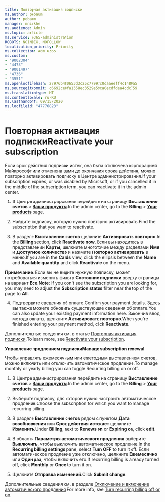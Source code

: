 ```yaml
---
title: Повторная активация подписки
ms.author: pebaum
author: pebaum
manager: mnirkhe
ms.audience: Admin
ms.topic: article
ms.service: o365-administration
ROBOTS: NOINDEX, NOFOLLOW
localization_priority: Priority
ms.collection: Adm_O365
ms.custom:
- "9002304"
- "4473"
- "9001497"
- "4736"
- "3551"
ms.openlocfilehash: 27976b480653d3c25c77997c0daaeeff4c1480a5
ms.sourcegitcommit: c6692ce0fa1358ec3529e59ca0ecdfdea4cdc759
ms.translationtype: HT
ms.contentlocale: ru-RU
ms.lasthandoff: 09/15/2020
ms.locfileid: "47776823"
---
```

# <a name="reactivate-your-subscription"></a><span data-ttu-id="45411-102">Повторная активация подписки</span><span class="sxs-lookup"><span data-stu-id="45411-102">Reactivate your subscription</span></span>

<span data-ttu-id="45411-103">Если срок действия подписки истек, она была отключена корпорацией Майкрософт или отменена вами до окончания срока действия, можно повторно активировать подписку в Центре администрирования.</span><span class="sxs-lookup"><span data-stu-id="45411-103">If your subscription expires, or was disabled by Microsoft, or if you cancelled it in the middle of the subscription term, you can reactivate it in the admin center.</span></span>

1. <span data-ttu-id="45411-104">В Центре администрирования перейдите на страницу **Выставление счетов** > **[Ваши продукты](https://go.microsoft.com/fwlink/p/?linkid=842054)**.</span><span class="sxs-lookup"><span data-stu-id="45411-104">In the admin center, go to the **Billing** > **[Your products](https://go.microsoft.com/fwlink/p/?linkid=842054)** page.</span></span>

2. <span data-ttu-id="45411-105">Найдите подписку, которую нужно повторно активировать.</span><span class="sxs-lookup"><span data-stu-id="45411-105">Find the subscription that you want to reactivate.</span></span>

3. <span data-ttu-id="45411-106">В разделе **Выставление счетов** щелкните **Активировать повторно**.</span><span class="sxs-lookup"><span data-stu-id="45411-106">In the **Billing** section, click **Reactivate now**.</span></span> <span data-ttu-id="45411-107">Если вы находитесь в представлении **Карты**, щелкните многоточие между разделами **Имя** и **Доступное количество** и нажмите **Повторно активировать** в меню.</span><span class="sxs-lookup"><span data-stu-id="45411-107">If you are in the **Cards** view, click the ellipsis between the **Name** and **Available quantity** and click **Reactivate** on the menu.</span></span>

<span data-ttu-id="45411-108">**Примечание**. Если вы не видите нужную подписку, может потребоваться изменить фильтр **Состояние подписки** вверху страницы на вариант **Все**.</span><span class="sxs-lookup"><span data-stu-id="45411-108">**Note**: If you don't see the subscription you are looking for, you may need to adjust the **Subscription status** filter near the top of the page to **All**.</span></span>

4. <span data-ttu-id="45411-109">Подтвердите сведения об оплате.</span><span class="sxs-lookup"><span data-stu-id="45411-109">Confirm your payment details.</span></span> <span data-ttu-id="45411-110">Здесь вы также можете обновить существующие сведения об оплате.</span><span class="sxs-lookup"><span data-stu-id="45411-110">You can also update your existing payment information here.</span></span> <span data-ttu-id="45411-111">Закончив ввод метода оплаты, щелкните **Активировать повторно**.</span><span class="sxs-lookup"><span data-stu-id="45411-111">When you're finished entering your payment method, click **Reactivate**.</span></span>

<span data-ttu-id="45411-112">Дополнительные сведения см. в статье [Повторная активация подписки](https://docs.microsoft.com/microsoft-365/commerce/subscriptions/reactivate-your-subscription).</span><span class="sxs-lookup"><span data-stu-id="45411-112">To learn more, see [Reactivate your subscription](https://docs.microsoft.com/microsoft-365/commerce/subscriptions/reactivate-your-subscription).</span></span>

<span data-ttu-id="45411-113">**Управление продлением подписки**</span><span class="sxs-lookup"><span data-stu-id="45411-113">**Manage subscription renewal**</span></span>

<span data-ttu-id="45411-114">Чтобы управлять ежемесячным или ежегодным выставлением счетов, можно включить или отключить автоматическое продление.</span><span class="sxs-lookup"><span data-stu-id="45411-114">To manage monthly or yearly billing you can toggle Recurring billing on or off.</span></span>

1. <span data-ttu-id="45411-115">В Центре администрирования перейдите на страницу **Выставление счетов** > **[Ваши продукты](https://go.microsoft.com/fwlink/p/?linkid=842054)**.</span><span class="sxs-lookup"><span data-stu-id="45411-115">In the admin center, go to the **Billing** > **[Your products](https://go.microsoft.com/fwlink/p/?linkid=842054)** page.</span></span>

2. <span data-ttu-id="45411-116">Выберите подписку, для которой нужно настроить автоматическое продление.</span><span class="sxs-lookup"><span data-stu-id="45411-116">Choose the subscription for which you want to manage recurring billing.</span></span>

3. <span data-ttu-id="45411-117">В разделе **Выставление счетов** рядом с пунктом **Дата возобновления** или **Срок действия истекает** щелкните **Изменить**.</span><span class="sxs-lookup"><span data-stu-id="45411-117">Under **Billing**, next to **Renews on** or **Expiring on**, click **edit**.</span></span>

4. <span data-ttu-id="45411-118">В области **Параметры автоматического продления** выберите **Выключить**, чтобы выключить автоматическое продление.</span><span class="sxs-lookup"><span data-stu-id="45411-118">In the **Recurring billing settings** pane, select **Turn OFF** to turn it off.</span></span> <span data-ttu-id="45411-119">Если автоматическое продление уже отключено, щелкните **Ежемесячно** или **Один раз**, чтобы включить его.</span><span class="sxs-lookup"><span data-stu-id="45411-119">If recurring billing is already turned off, click **Monthly** or **Once** to turn it on.</span></span>

5. <span data-ttu-id="45411-120">Щелкните **Отправка изменений**.</span><span class="sxs-lookup"><span data-stu-id="45411-120">Click **Submit change**.</span></span>

<span data-ttu-id="45411-121">Дополнительные сведения см. в разделе [Отключение и включение автоматического продления](https://docs.microsoft.com/microsoft-365/commerce/subscriptions/renew-your-subscription#turn-recurring-billing-off-or-on).</span><span class="sxs-lookup"><span data-stu-id="45411-121">For more info, see [Turn recurring billing off or on](https://docs.microsoft.com/microsoft-365/commerce/subscriptions/renew-your-subscription#turn-recurring-billing-off-or-on).</span></span>

